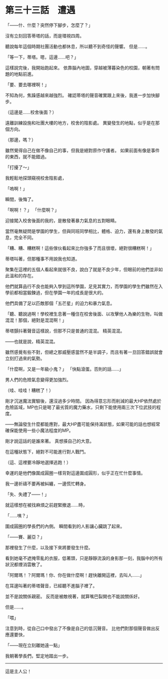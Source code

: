 # 第三十三話　遭遇

「——什、什麼？突然停下腳步，怎麼了？」

沒有立刻回答蒂塔的話，而是環視四周。

聽說每年這個時期社團活動也都休息，所以聽不到奇怪的聲響。
但是……。

「等一下，蒂塔。嗯，這邊……吧？」

這樣說完後，我開始跑起來。
依靠腦內地圖，穿越被薄暮染色的校園，朝著有問題的地點前進。

「要、要去哪裡啊！」

不知為何，焦躁感越來越強烈。
確認蒂塔的聲音確實跟上來後，我進一步加快腳步。

（這邊是……校舍後面？）

遠離訓練設施和社團大樓的地方，校舍的陰影處。
異變發生的地點，似乎是在那個方向。

（那邊，嗎？）

雖然覺得自己在做不像自己的事，但我是絕對原作守護者。
如果前面有像是事件的東西，就不能錯過。

「打擾了～」

我輕鬆地探頭窺視校舍陰影處，

「嗚啊！」

瞬間，後悔了。

「啊啊！？」
「什麼啊？」

迎接闖入校舍後面的我的，是散發著暴力氣息的五對眼睛。

當然毫無疑問是學園的學生，但與同班同學相比，體格、迫力，還有身上散發的氣息，完全不同。

「糟、糟、糟糕啊！這些傢伙看起來比你強多了而且很壞，絕對很糟糕啊！」

蒂塔叫著，但那種事不用說我也知道。

聚集在這裡的五個人看起來就很不良，說白了就是不良少年，但眼前的他們並非如此溫和的存在。

他們就算品行不良也能夠入學到這所學園，足見其實力，而學園的學生們雖然在入學前都相當鍛鍊過，但在學園一年的成長是很大的。

他們具備了足以匹敵那個「五芒星」的迫力和暴力氣息。

「聽、聽說過啊！學校裡生息著一種住在校舍後面、以攻擊他人為樂的生物，叫做混混！那個，絕對是混混啊！」

蒂塔顫抖著聲音這樣說，但那不只是普通的混混。
精英混混。

——也就是說，精英混混。

雖然感覺有些不對，但總之那威壓感當然不是半調子，而且有著一旦回答錯誤就會立刻打過來的氣勢。

「什麼啊，又是一年級小鬼？」
「快點滾蛋。否則的話……」

男人們的危險氣息變得更加強烈。

（哇、哇哇！糟糕了！）

剛才沉迷魔法實驗後，還沒過多少時間。
因為得意忘形而削減的最大HP依然處於危險區域，MP也只是喝了最劣質的魔力藥水，只剩下能使用兩三次下位武技的程度。

——無論發生什麼都能應對，最大HP盡可能保持滿狀態，如果可能的話也想經常確保能使用一些小魔法程度的MP。

剛才說這話的是誰來著。
真想揍自己的大意。

在這種狀態下，絕對不可能進行對人戰鬥。

（這、這裡要冷靜地選擇逃跑！）

幸運的是他們像圍成圓圈一樣背對這邊圍成圓形，似乎正在忙什麼事情。

我一邊祈禱不要再被糾纏，一邊慌忙轉身。

「失、失禮了——！」

就這樣想在被找麻煩之前趕緊撤退……時，

「……咦？」

圍成圓圈的學長們的內側。
瞬間看到的人影讓心臟跳了起來。

「——賽、麗亞？」

那裡發生了什麼，以及接下來將要發生什麼。

看到她毫不遮掩零亂的衣服，低著頭，只是靜靜流淚的身影那一刻，我腦中的所有狀況都煙消雲散了。

「阿爾瑪！？阿爾瑪！你、你在做什麼啊！趕快離開這裡，去叫人……」

在耳邊叫著的蒂塔聲音，已經聽不進腦子裡了。

並不是說關係親密。
反而是被敵視著，就算嘴巴裂開也不能說關係好。

但是……。

「喂」

注意到時，從自己口中發出了不像是自己的低沉聲音。
比他們對那個聲音做出反應還要快，

「——現在立刻離她遠一點」

我朝著學長們，堅定地踏出一步。

---

這是主人公！